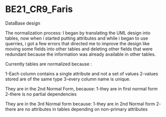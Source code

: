 # BE21_CR9_Faris
DataBase design 

The normalization process:
I began by translating the UML design into tables, now when i started putting attributes and while i began to use querries, i got a few errors 
that directed me to improve the design like moving some fields into other tables and deleting other fields that were redundant because the information was already
available in other tables.

Currently tables are normalized because :

1-Each column contains a single attribute and not a set of values
2-values stored are of the same type
3-every column name is unique.

They are in the 2nd Normal Form, because:
1-they are in first normal form
2-there is no partial dependencies

They are in the 3rd Normal form because:
1-they are in 2nd Normal form
2- there are no attributes in tables depending on non-primary attributes
